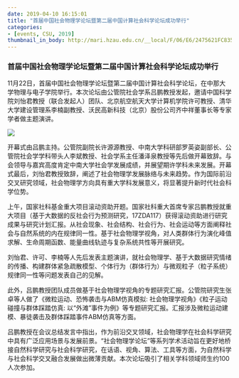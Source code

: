 ```yaml
---
date: 2019-04-10 16:15:01
title: "首届中国社会物理学论坛暨第二届中国计算社会科学论坛成功举行"
categories:
- [events, CSU, 2019]
thumbnail_in_body: http://mari.hzau.edu.cn/__local/F/06/E6/2475621FC8351150E3110203005_D1C07F94_75A26.png
---
```

### <div class="post_flex_center_center">首届中国社会物理学论坛暨第二届中国计算社会科学论坛成功举行</div>
11月22日，首届中国社会物理学论坛暨第二届中国计算社会科学论坛，在中那大学物理与电子学院举行。本次论坛由公管院社会学系吕鹏教授发起，邀请中国科学院刘怡君教授（联合发起人）团队、北京航空航天大学计算机学院许可教授、清华大学建设管理系李楠副教授、沃民高新科技（北京）股份公司齐中祥董事长等专家学者做主题演讲。

<div class="post_flex_center_center">
    <img class="post_block-item" src="https://news.csu.edu.cn/__local/5/8E/A3/7841CAB4A4E71CAF068B76A1825_4889FF0C_1B2205.jpg?e=.jpg"/>
</div>

开幕式由吕鹏主持。公管院副院长许源源教授、中南大学科研部罗英姿副部长、公管院社会学学科带头人李斌教授、社会学系主任潘泽泉教授等先后做开幕致辞。与会领导与嘉宾高度肯定中南大学社会学发展成绩，并展望期许学科未来发展。开幕式最后，刘怡君教授致辞，阐述了社会物理学发展脉络与未来趋势。作为国际前沿交叉研究领域，社会物理学方向具有重大学科发展意义，将显著提升新时代社会科学位势。

上午，国家社科基金重大项目滚动资助开题。国家社科重大首席专家吕鹏教授就重大项目（基于大数据的反社会行为预测研究，17ZDA117）获得滚动资助进行研究成果与研究计划汇报。从社会现象、社会结构、社会行为、社会运动等方面阐释社会与自然系统的内在规律同一性。基于社会物理学视角，对人类群体行为演化峰值求解、生命周期函数、能量曲线轨迹与复杂系统共性等开展研究。

刘怡君、许可、李楠等人先后发表主题演讲，就社会物理学、基于大数据研究情绪的传播、构建群体紧急疏散模型、个体行为（群体行为）与微观粒子（粒子系统）规律同一性等问题发表自己的见解。

此外，吕鹏教授团队成员做基于社会物理学视角的专题研究汇报。公管院研究生张卓等人做了《微粒运动、恐怖袭击与ABM仿真模拟: 社会物理学视角》《粒子运动碰撞与群体踩踏仿真: 以“外滩”事件为例》等专题研究汇报。汇报涉及微粒运动建模、暴徒袭击及群体踩踏事件ABM仿真等方面。

吕鹏教授在会议总结发言中指出，作为前沿交叉领域，社会物理学在社会科学研究中具有广泛应用场景与发展前景。“社会物理学论坛”等系列学术活动旨在更好地桥接自然科学研究与社会科学研究，在话语、视角、算法、工具等方面，为自然科学与社会科学交叉融合发展做出微薄贡献。本次论坛吸引了相关学科领域师生约100人次参加。
